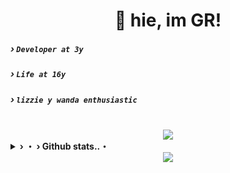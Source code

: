 <div align="center">
  <quote><h1>👋 hie, im <b>GR</b>!</h1></quote>
</div>

##### › `Developer at 3y`
##### › `Life at 16y`
##### › `lizzie y wanda enthusiastic`
<br>

<div align="center">
  <a href="https://github.com/flowingGR" alt="GR">
    <img src="https://skillicons.dev/icons?i=js,nodejs,firebase,discord,html,sass,css,tailwind&theme=dark&perline=4">
  </a>
</div>

<details>
    <summary><underline><b> › ・ › Github stats..・</b></undedrline></summary>
<a href="https://github.com/flowingGR">
<table>
  <tr>
    <td style="padding: 0; width=50%">
        <img src="https://github-readme-stats.vercel.app/api/?username=flowingGR&show_icons=true&title_color=1c6cbf&text_color=246af9&bg_color=00000000&hide_border=true&icon_color=1c6cbf&hide_title=true&count_private=true"/>
    </td>
      <td style="padding: 0; width=50%">
        <img src="https://github-readme-stats.vercel.app/api/top-langs/?username=flowingGR&show_icons=true&title_color=1c6cbf&text_color=246af9&bg_color=00000000&hide_border=true&icon_color=00000000&count_private=true"/>
    </td>
  </tr>
</table>
</a>
</details>

<div align="center">
  <a href="https://github.com/flowingGR" alt="GR">
    <img src="https://discord.c99.nl/widget/theme-1/424931675009712128.png">
  </a>
</div>
